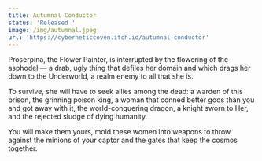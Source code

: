 ```yaml
---
title: Autumnal Conductor
status: 'Released '
image: /img/autumnal.jpeg
url: 'https://cyberneticcoven.itch.io/autumnal-conductor'
---
```


Proserpina, the Flower Painter, is interrupted by the flowering of the asphodel — a drab, ugly thing that defiles her domain and which drags her down to the Underworld, a realm enemy to all that she is. 

To survive, she will have to seek allies among the dead: a warden of this prison, the grinning poison king, a woman that conned better gods than you and got away with it, the world-conquering dragon, a knight sworn to Her, and the rejected sludge of dying humanity. 

You will make them yours, mold these women into weapons to throw against the minions of your captor and the gates that keep the cosmos together.
